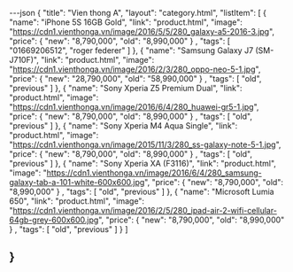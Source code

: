 ---json
{
  "title": "Vien thong A",
  "layout": "category.html",
  "listItem": [
                {
                  "name": "iPhone 5S 16GB Gold",
                  "link": "product.html",
                  "image": "https://cdn1.vienthonga.vn/image/2016/5/5/280_galaxy-a5-2016-3.jpg",
                  "price":
                  {
                    "new": "8,790,000",
                    "old": "8,990,000"
                  }
                ,
                  "tags": [
                    "01669206512",
                    "roger federer"
                  ]
                },
                {
                  "name": "Samsung Galaxy J7 (SM-J710F)",
                  "link": "product.html",
                  "image": "https://cdn1.vienthonga.vn/image/2016/2/3/280_oppo-neo-5-1.jpg",
                  "price":
                    {
                      "new": "28,790,000",
                      "old": "58,990,000"
                    }
                  ,
                  "tags": [
                    "old",
                    "previous"
                  ]
                },
                {
                  "name": "Sony Xperia Z5 Premium Dual",
                  "link": "product.html",
                  "image": "https://cdn1.vienthonga.vn/image/2016/6/4/280_huawei-gr5-1.jpg",
                  "price":
                  {
                    "new": "8,790,000",
                    "old": "8,990,000"
                  }
                ,
                  "tags": [
                    "old",
                    "previous"
                  ]
                },
                {
                  "name": "Sony Xperia M4 Aqua Single",
                  "link": "product.html",
                  "image": "https://cdn1.vienthonga.vn/image/2015/11/3/280_ss-galaxy-note-5-1.jpg",
                  "price":
                  {
                    "new": "8,790,000",
                    "old": "8,990,000"
                  }
                ,
                  "tags": [
                    "old",
                    "previous"
                  ]
                },
                {
                  "name": "Sony Xperia XA (F3116)",
                  "link": "product.html",
                  "image": "https://cdn1.vienthonga.vn/image/2016/6/4/280_samsung-galaxy-tab-a-101-white-600x600.jpg",
                  "price":
                  {
                    "new": "8,790,000",
                    "old": "8,990,000"
                  }
                ,
                  "tags": [
                    "old",
                    "previous"
                  ]
                },
                {
                  "name": "Microsoft Lumia 650",
                  "link": "product.html",
                  "image": "https://cdn1.vienthonga.vn/image/2016/2/5/280_ipad-air-2-wifi-cellular-64gb-grey-600x600.jpg",
                  "price":
                    {
                      "new": "8,790,000",
                      "old": "8,990,000"
                    }
                  ,
                  "tags": [
                    "old",
                    "previous"
                  ]
                }
              ]


}
---

